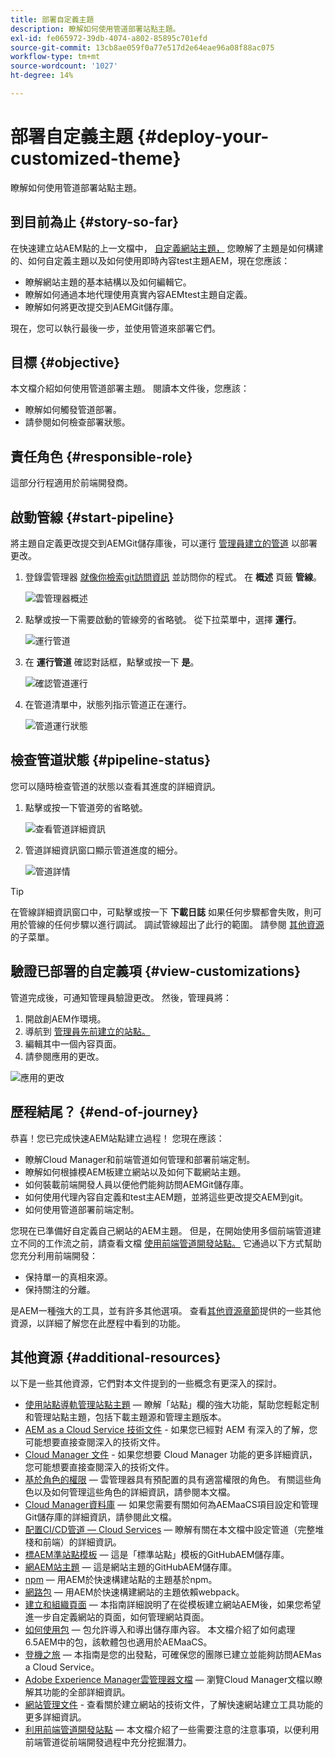 ```yaml
---
title: 部署自定義主題
description: 瞭解如何使用管道部署站點主題。
exl-id: fe065972-39db-4074-a802-85895c701efd
source-git-commit: 13cb8ae059f0a77e517d2e64eae96a08f88ac075
workflow-type: tm+mt
source-wordcount: '1027'
ht-degree: 14%

---
```


# 部署自定義主題 {#deploy-your-customized-theme}

瞭解如何使用管道部署站點主題。

## 到目前為止 {#story-so-far}

在快速建立站AEM點的上一文檔中， [自定義網站主題，](customize-theme.md) 您瞭解了主題是如何構建的、如何自定義主題以及如何使用即時內容test主題AEM，現在您應該：

* 瞭解網站主題的基本結構以及如何編輯它。
* 瞭解如何通過本地代理使用真實內容AEMtest主題自定義。
* 瞭解如何將更改提交到AEMGit儲存庫。

現在，您可以執行最後一步，並使用管道來部署它們。

## 目標 {#objective}

本文檔介紹如何使用管道部署主題。 閱讀本文件後，您應該：

* 瞭解如何觸發管道部署。
* 請參閱如何檢查部署狀態。

## 責任角色 {#responsible-role}

這部分行程適用於前端開發商。

## 啟動管線 {#start-pipeline}

將主題自定義更改提交到AEMGit儲存庫後，可以運行 [管理員建立的管道](pipeline-setup.md) 以部署更改。

1. 登錄雲管理器 [就像你檢索git訪問資訊](retrieve-access.md) 並訪問你的程式。 在 **概述** 頁籤 **管線**。

   ![雲管理器概述](assets/cloud-manager-overview.png)

1. 點擊或按一下需要啟動的管線旁的省略號。 從下拉菜單中，選擇 **運行**。

   ![運行管道](assets/run-pipeline.png)

1. 在 **運行管道** 確認對話框，點擊或按一下 **是**。

   ![確認管道運行](assets/pipeline-confirm.png)

1. 在管道清單中，狀態列指示管道正在運行。

   ![管道運行狀態](assets/pipeline-running.png)

## 檢查管道狀態 {#pipeline-status}

您可以隨時檢查管道的狀態以查看其進度的詳細資訊。

1. 點擊或按一下管道旁的省略號。

   ![查看管道詳細資訊](assets/view-pipeline-details.png)

1. 管道詳細資訊窗口顯示管道進度的細分。

   ![管道詳情](assets/pipeline-details.png)

>[!TIP]
>
>在管線詳細資訊窗口中，可點擊或按一下 **下載日誌** 如果任何步驟都會失敗，則可用於管線的任何步驟以進行調試。 調試管線超出了此行的範圍。 請參閱 [其他資源](#additional-resources) 的子菜單。

## 驗證已部署的自定義項 {#view-customizations}

管道完成後，可通知管理員驗證更改。 然後，管理員將：

1. 開啟創AEM作環境。
1. 導航到 [管理員先前建立的站點。](create-site.md)
1. 編輯其中一個內容頁面。
1. 請參閱應用的更改。

![應用的更改](assets/changes-applied.png)

## 歷程結尾？ {#end-of-journey}

恭喜！您已完成快速AEM站點建立過程！ 您現在應該：

* 瞭解Cloud Manager和前端管道如何管理和部署前端定制。
* 瞭解如何根據模AEM板建立網站以及如何下載網站主題。
* 如何裝載前端開發人員以便他們能夠訪問AEMGit儲存庫。
* 如何使用代理內容自定義和test主AEM題，並將這些更改提交AEM到git。
* 如何使用管道部署前端定制。

您現在已準備好自定義自己網站的AEM主題。 但是，在開始使用多個前端管道建立不同的工作流之前，請查看文檔 [使用前端管道開發站點。](/help/implementing/developing/introduction/developing-with-front-end-pipelines.md) 它通過以下方式幫助您充分利用前端開發：

* 保持單一的真相來源。
* 保持關注的分離。

是AEM一種強大的工具，並有許多其他選項。 查看[其他資源章節](#additional-resources)提供的一些其他資源，以詳細了解您在此歷程中看到的功能。

## 其他資源 {#additional-resources}

以下是一些其他資源，它們對本文件提到的一些概念有更深入的探討。

* [使用站點導軌管理站點主題](/help/sites-cloud/administering/site-creation/site-rail.md)  — 瞭解「站點」欄的強大功能，幫助您輕鬆定制和管理站點主題，包括下載主題源和管理主題版本。
* [AEM as a Cloud Service 技術文件](https://experienceleague.adobe.com/docs/experience-manager-cloud-service.html) - 如果您已經對 AEM 有深入的了解，您可能想要直接查閱深入的技術文件。
* [Cloud Manager 文件](https://experienceleague.adobe.com/docs/experience-manager-cloud-service/onboarding/onboarding-concepts/cloud-manager-introduction.html) - 如果您想要 Cloud Manager 功能的更多詳細資訊，您可能想要直接查閱深入的技術文件。
* [基於角色的權限](https://experienceleague.adobe.com/docs/experience-manager-cloud-manager/using/requirements/role-based-permissions.html)  — 雲管理器具有預配置的具有適當權限的角色。 有關這些角色以及如何管理這些角色的詳細資訊，請參閱本文檔。
* [Cloud Manager資料庫](/help/implementing/cloud-manager/managing-code/cloud-manager-repositories.md)  — 如果您需要有關如何為AEMaaCS項目設定和管理Git儲存庫的詳細資訊，請參閱此文檔。
* [配置CI/CD管道 — Cloud Services](/help/implementing/cloud-manager/configuring-pipelines/introduction-ci-cd-pipelines.md)  — 瞭解有關在本文檔中設定管道（完整堆棧和前端）的詳細資訊。
* [標AEM準站點模板](https://github.com/adobe/aem-site-template-standard)  — 這是「標準站點」模板的GitHubAEM儲存庫。
* [網AEM站主題](https://github.com/adobe/aem-site-template-standard-theme-e2e)  — 這是網站主題的GitHubAEM儲存庫。
* [npm](https://www.npmjs.com)  — 用AEM於快速構建站點的主題基於npm。
* [網路包](https://webpack.js.org)  — 用AEM於快速構建網站的主題依賴webpack。
* [建立和組織頁面](/help/sites-cloud/authoring/fundamentals/organizing-pages.md)  — 本指南詳細說明了在從模板建立網站AEM後，如果您希望進一步自定義網站的頁面，如何管理網站頁面。
* [如何使用包](/help/implementing/developing/tools/package-manager.md)  — 包允許導入和導出儲存庫內容。 本文檔介紹了如何處理6.5AEM中的包，該軟體包也適用於AEMaaCS。
* [登機之旅](/help/journey-onboarding/overview.md)  — 本指南是您的出發點，可確保您的團隊已建立並能夠訪問AEMas a Cloud Service。
* [Adobe Experience Manager雲管理器文檔](https://experienceleague.adobe.com/docs/experience-manager-cloud-manager/using/introduction-to-cloud-manager.html?lang=zh-Hant)  — 瀏覽Cloud Manager文檔以瞭解其功能的全部詳細資訊。
* [網站管理文件](/help/sites-cloud/administering/site-creation/create-site.md) - 查看關於建立網站的技術文件，了解快速網站建立工具功能的更多詳細資訊。
* [利用前端管道開發站點](/help/implementing/developing/introduction/developing-with-front-end-pipelines.md)  — 本文檔介紹了一些需要注意的注意事項，以便利用前端管道從前端開發過程中充分挖掘潛力。
